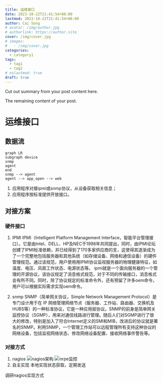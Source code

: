 ```yaml
---
title: 运维接口
date: 2023-10-22T21:41:54+08:00
lastmod: 2023-10-22T21:41:54+08:00
author: Cai Song
# avatar: /img/author.jpg
# authorlink: https://author.site
cover: /img/cover.jpg
# images:
#   - /img/cover.jpg
categories:
  - category1
tags:
  - tag1
  - tag2
# nolastmod: true
draft: true
---
```


Cut out summary from your post content here.

<!--more-->

The remaining content of your post.
# 运维接口
## 数据流

```mermaid
graph LR
subgraph device
snmp
agent
end
snmp --> agent
agent --> app_open --> web
```
1. 应用程序对接ipmi或snmp协议，从设备获取相关信息；
2. 应用程序按标准提供开放接口。

## 对接方案
### 硬件接口
1. IPMI
IPMI（Intelligent Platform Management Interface，智能平台管理接口）。它是由Intel、DELL、HP及NEC于1998年共同提出，同时，由IPMI论坛创建了IPMI标准依赖，并已经得到了170多家供应商的支，这使得其逐渐成为了一个完整地包括服务器和其他系统（如存储设备、网络和通信设备）的硬件管理规范。通过该规范，用户使用用IPMI协议监视服务器的物理健康特征，如温度、电压、风扇工作状态、电源状态等。
ipmi就是一个面向服务器的一个管理的开源协议，该协议规定了消息格式规范，对于不同的传输接口，消息格式会有所不同。同时，除了协议规定的标准命令外，还有预留了许多oem命令，用户可以根据实际需求实现oem命令。

2. snmp
SNMP（简单网关协议，Simple Network Management Protocol）是专门设计用于在 IP 网络管理网络节点（服务器、工作站、路由器、交换机及HUBS等）的一种标准协议，它是一种应用层协议。SNMP的前身是简单网关监控协议（SGMP），用来对通信线路进行管理。随后人们对SGMP进行了很大的修改，特别是加入了符合Internet定义的SMI和MIB，改进后的协议就是著名的SNMP。利用SNMP，一个管理工作站可以远程管理所有支持这种协议的网络设备，包括监视网络状态、修改网络设备配置、接收网络事件警告等。

### 对接方式
1. nagios
![nagios架构](https://img-blog.csdnimg.cn/20201115120750877.jpg?x-oss-process=image/watermark,type_ZmFuZ3poZW5naGVpdGk,shadow_10,text_aHR0cHM6Ly9ibG9nLmNzZG4ubmV0L3FxXzQxODE5OTY1,size_18,color_FFFFFF,t_70#pic_center)
![nrpe监控](https://img-blog.csdnimg.cn/20201115120750869.jpg#pic_center)
2. 自主实现
    本地实现状态获取，定期发送
    
调研nagios实现方式 
